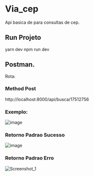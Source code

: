 # Via_cep

Api basica de para consultas de cep.

## Run Projeto

yarn dev
npm run dev

## Postman.

Rota:

### Method Post
http://localhost:8000/api/busca/17512756

### Exemplo:

![image](https://user-images.githubusercontent.com/68115778/152246963-45549dc7-c9ef-4372-b9c9-f30a4297b156.png)

### Retorno Padrao Sucesso

![image](https://user-images.githubusercontent.com/68115778/152246855-b65ae0e4-47e6-407d-accb-9bd55b9922f6.png)

### Retorno Padrao Erro

![Screenshot_1](https://user-images.githubusercontent.com/68115778/152246764-c2d71c85-04f6-4ade-bce3-fb1f4638f77b.png)
